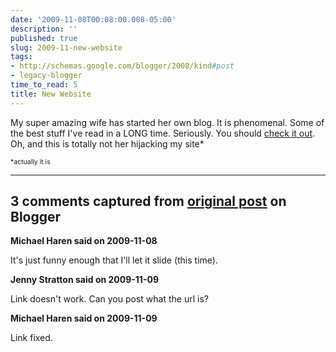```yaml
---
date: '2009-11-08T00:08:00.008-05:00'
description: ''
published: true
slug: 2009-11-new-website
tags:
- http://schemas.google.com/blogger/2008/kind#post
- legacy-blogger
time_to_read: 5
title: New Website
---
```


My super amazing wife has started her own blog.  It is phenomenal.  Some of the best stuff I've read in a LONG time.  Seriously.  You should [check it out](http://footedjammies.blogspot.com).  Oh, and this is totally not her hijacking my site*









<span style="font-size: 75%;">*actually it is</span>

---

## 3 comments captured from [original post](https://blog.wassupy.com/2009/11/new-website.html) on Blogger

**Michael Haren said on 2009-11-08**

It's just funny enough that I'll let it slide (this time).

**Jenny Stratton said on 2009-11-09**

Link doesn't work.  Can you post what the url is?

**Michael Haren said on 2009-11-09**

Link fixed.

